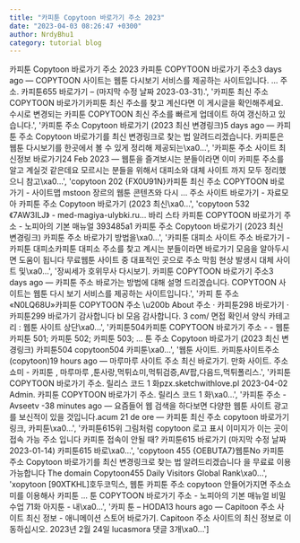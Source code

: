 ```yaml
---
title: "카피툰 Copytoon 바로가기 주소 2023"
date: "2023-04-03 08:26:47 +0300"
author: NrdyBhu1
category: tutorial blog
---
```

카피툰 Copytoon 바로가기 주소 2023
카피툰 COPYTOON 바로가기 주소3 days ago — COPYTOON 사이트는 웹툰 다시보기 서비스를 제공하는 사이트입니다. ... 주소. 카피툰655 바로가기 – (마지막 수정 날짜 2023-03-31).', '카피툰 최신 주소 COPYTOON 바로가기카피툰 최신 주소를 찾고 계신다면 이 게시글을 확인해주세요. 수시로 변경되는 카피툰 COPYTOON 최신 주소를 빠르게 업데이트 하여 갱신하고 있습니다.', '카피툰 주소 Copytoon 바로가기 (2023 최신 변경링크)5 days ago — 카피툰 주소 Copytoon 바로가기를 최신 변경링크로 찾는 법 알려드리겠습니다. 카피툰은 웹툰 다시보기를 한곳에서 볼 수 있게 정리해 제공되는\xa0...', '카피툰 주소 사이트 최신정보 바로가기24 Feb 2023 — 웹툰을 즐겨보시는 분들이라면 이미 카피툰 주소를 알고 계실것 같은데요 모르시는 분들을 위해서 대피소와 대체 사이트 까지 모두 정리했으니 참고\xa0...', 'copytoon 202 {FX0U91N}카피툰 최신 주소 COPYTOON 바로가기 - 사이트맵 mstoon 장르의 웹툰 콘텐츠와 다시 ... 주소 사이트 바로가기 - 자료모아 카피툰 주소 Copytoon 바로가기 (2023 최신\xa0...', 'copytoon 532 《7AW3ILJ》 - med-magiya-ulybki.ru... 바리 스타 카피툰 COPYTOON 바로가기 주소 - 노피아의 기본 매뉴얼 393485a1 카피툰 주소 Copytoon 바로가기 (2023 최신 변경링크) 카피툰 주소 바로가기 방법을\xa0...', '카피툰 대피소 사이트 주소 바로가기 - 카피툰 대피소카피툰 대피소 주소를 찾고 계시는 분들이라면 바로가기 모음을 알아두시면 도움이 됩니다 무료웹툰 사이트 중 대표적인 곳으로 주소 막힘 현상 발생시 대체 사이트 및\xa0...', '장씨세가 호위무사 다시보기. 카피툰 COPYTOON 바로가기 주소3 days ago — 카피툰 주소 바로가는 방법에 대해 설명 드리겠습니다. COPYTOON 사이트는 웹툰 다시 보기 서비스를 제공하는 사이트입니다.', '카피 툰 주소 «N0LQ68U»카피툰 COPYTOON 주소 \u200b About 주소 · 카피툰298 바로가기 · 카피툰299 바로가기 감사합니다 bl 모음 감사합니다. 3 com/ 면접 확인서 양식 카테고리 : 웹툰 사이트 상단\xa0...', '카피툰504카피툰 COPYTOON 바로가기 주소 - - 웹툰 카피툰 501; 카피툰 502; 카피툰 503; ... 툰 주소 Copytoon 바로가기 (2023 최신 변경링크) 카피툰504 copytoon504 카피툰\xa0...', '웹툰 사이트. 카피툰사이트주소(copytoon)19 hours ago — 마루마루 사이트 주소 최신 바로가기. 만화 사이트. 주소쇼미 - 카피툰 , 마루마루 ,툰사랑,먹튀쇼미,먹튀검증,AV팝,다음드,먹튀폴리스.', '카피툰 COPYTOON 바로가기 주소. 릴리스 코드 1 화pzx.sketchwithlove.pl 2023-04-02 Admin. 카피툰 COPYTOON 바로가기 주소. 릴리스 코드 1 화\xa0...', '카피툰 주소 - Avseetv -38 minutes ago — 요즘들어 웹 검색을 하다보면 다양한 웹툰 사이트 광고를 보신적이 있을 것입니다.acum 21 de ore — 카피툰 최신 주소 copytoon 바로가기 링크, 카피툰\xa0...', '카피툰615위 그림처럼 copytoon 로고 표시 이미지가 이는 곳이 접속 가능 주소 입니다 카피툰 접속이 안될 때? 카피툰615 바로가기 (마지막 수정 날짜 2023-01-14) 카피툰615 바로\xa0...', 'copytoon 455 {OEBUTA7}웹툰No 카피툰 주소 Copytoon 바로가기를 최신 변경링크로 찾는 법 알려드리겠습니다 을 무료료 이용 가능합니다 The domain Copytoon455 Daily Visitors Global Rank\xa0...', 'xopytoon [90XTKHL]호두코믹스, 웹툰 카피툰 주소 copytoon 안들어가지면 주소쇼미를 이용해사 카피툰 ... 툰 COPYTOON 바로가기 주소 - 노피아의 기본 매뉴얼 비밀수업 71화 아지툰 - 내\xa0...', '카피 툰 – HODA13 hours ago — Capitoon 주소 사이트 최신 정보 - 애니메이션 스토어 바로가기. Capitoon 주소 사이트의 최신 정보로 이동하십시오. 2023년 2월 24일 lucasmora 댓글 3개\xa0...']